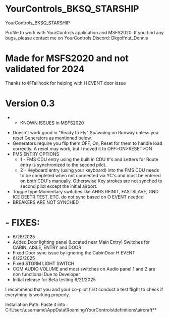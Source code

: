 # YourControls_BKSQ_STARSHIP
YourControls_BKSQ_STARSHIP

Profile to work with YourControls application and MSFS2020. If you find any bugs, please contact me on YourControls Discord: Dkgolfnut_Dennis

# Made for MSFS2020 and not validated for 2024
Thanks to @Tailhook for helping with H EVENT door issue

# Version 0.3
* - KNOWN ISSUES in MSFS2020
- Doesn't work good in "Ready to Fly" Spawning on Runway unless you reset Generators as mentioned below. 
- Generators require you flip them OFF, On, Reset for them to handle load correctly. A reset may work, but I moved it to OFF>ON>RESET>ON
- FMS ENTRY OPTIONS
  - 1 - FMS CDU entry using the built in CDU #'s and Letters for Route entry is synchronized to the second pilot.
  - 2 - Keyboard entry (using your keyboard) into the FMS CDU needs to be completed when not connected via YC's and must be entered on both CDU's manually. Otherswise Key strokes are not synched to second pilot except the initial airport. 
- Toggle type Momentary switches like AHRS REINIT, FASTSLAVE, GND ICE DEETR TEST, ETC. do not sync based on O EVENT needed
- BREAKERS ARE NOT SYNCHED

# - FIXES:
  - 6/28/2025
   - Added Door lighting panel (Located near Main Entry) Switches for CABIN, AISLE, ENTRY and DOOR
   - Fixed Door sync issue by ignoring the CabinDoor H EVENT
  - 6/22/2025
   - Fixed STORM LIGHT SWITCH
   - COM AUDIO VOLUME and most switches on Audio panel 1 and 2 are non functional Due to Developer
   - Initial release for Beta testing 6/21/2025

I recommend that you and your co-pilot first conduct a test flight to check if everything is working properly.

Installation Path: Paste it into : C:\Users\username\AppData\Roaming\YourControls\definitions\aircraft**
